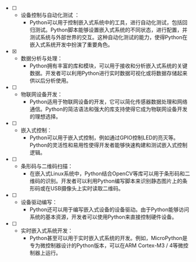 - [ ] - 设备控制与自动化测试 ：
	- Python可以用于控制嵌入式系统中的工具，进行自动化测试，包括回归测试。Python脚本能够设置嵌入式系统的不同状态，进行配置，并测试系统与外部世界的交互。这种自动化测试的能力，使得Python在嵌入式系统开发中扮演了重要角色。

- [x] - 数据分析与处理：
	- Python拥有丰富的库和模块，可以用于接收和分析嵌入式系统的关键数据。开发者可以利用Python进行实时数据可视化或将数据存储起来供以后分析使用。

- [ ] - 物联网设备开发：
	- Python适用于物联网设备的开发，它可以简化传感器数据处理和网络通信。Python的简洁语法和强大的库支持使得它成为物联网设备开发的理想选择。

- [ ] - 嵌入式控制：
	- Python可以用于嵌入式控制，例如通过GPIO控制LED的亮灭等。Python的灵活性和易用性使得开发者能够快速构建和测试嵌入式控制逻辑。

- [ ] - 条形码与二维码扫描：
	- 在嵌入式Linux系统中，Python结合OpenCV等库可以用于条形码和二维码的识别。开发者可以利用Python编写脚本来识别静态图片上的条形码或在USB摄像头上实时读取二维码。

- [ ] - 设备驱动编写：
	- Python还可以用于编写嵌入式设备的设备驱动。由于Python能够访问系统的基本资源，开发者可以使用Python来直接控制硬件设备。

- [ ] - 实时嵌入式系统开发：
	- Python甚至可以用于实时嵌入式系统的开发。例如，MicroPython是专为微控制器设计的Python版本，可以在ARM Cortex-M3 / 4等微控制器上运行。
